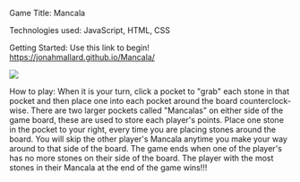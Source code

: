 Game Title: Mancala

Technologies used: JavaScript, HTML, CSS

Getting Started: Use this link to begin! https://jonahmallard.github.io/Mancala/

<img src="https://imgur.com/7Lc1oZZ">

How to play: When it is your turn, click a pocket to "grab" each stone in that pocket and then place one into each pocket around the board counterclock-wise. There are two larger pockets called "Mancalas" on either side of the game board, these are used to store each player's points. Place one stone in the pocket to your right, every time you are placing stones around the board. You will skip the other player's Mancala anytime you make your way around to that side of the board. The game ends when one of the player's has no more stones on their side of the board. The player with the most stones in their Mancala at the end of the game wins!!!

